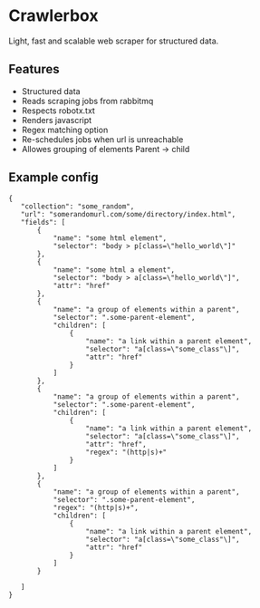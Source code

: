 # Crawlerbox
Light, fast and scalable web scraper for structured data.

## Features
 - Structured data
 - Reads scraping jobs from rabbitmq
 - Respects robotx.txt
 - Renders javascript
 - Regex matching option
 - Re-schedules jobs when url is unreachable
 - Allowes grouping of elements Parent -> child

 ## Example config
 ```
 {
    "collection": "some_random",
    "url": "somerandomurl.com/some/directory/index.html",
    "fields": [
        {
            "name": "some html element",
            "selector": "body > p[class=\"hello_world\"]"
        },
        {
            "name": "some html a element",
            "selector": "body > a[class=\"hello_world\"]",
            "attr": "href"
        },
        {
            "name": "a group of elements within a parent",
            "selector": ".some-parent-element",
            "children": [
                {
                    "name": "a link within a parent element",
                    "selector": "a[class=\"some_class"\]",
                    "attr": "href"
                }
            ]
        },
        {
            "name": "a group of elements within a parent",
            "selector": ".some-parent-element",
            "children": [
                {
                    "name": "a link within a parent element",
                    "selector": "a[class=\"some_class"\]",
                    "attr": "href",
                    "regex": "(http|s)+"
                }
            ]
        },
        {
            "name": "a group of elements within a parent",
            "selector": ".some-parent-element",
            "regex": "(http|s)+",
            "children": [
                {
                    "name": "a link within a parent element",
                    "selector": "a[class=\"some_class"\]",
                    "attr": "href"
                }
            ]
        }

    ]
}
```
